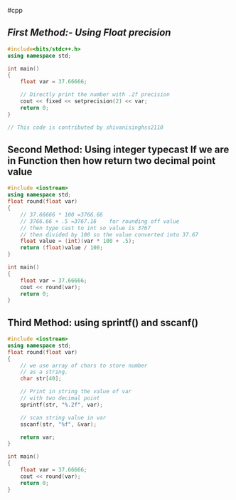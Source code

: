 #cpp 
## ***First Method:- Using Float precision***
```cpp
#include<bits/stdc++.h>
using namespace std;

int main()
{
    float var = 37.66666;

    // Directly print the number with .2f precision
    cout << fixed << setprecision(2) << var; 
    return 0;
}

// This code is contributed by shivanisinghss2110
```
## Second Method: Using integer typecast If we are in Function then how return two decimal point value

```cpp
#include <iostream>
using namespace std;
float round(float var)
{
    // 37.66666 * 100 =3766.66
    // 3766.66 + .5 =3767.16    for rounding off value
    // then type cast to int so value is 3767
    // then divided by 100 so the value converted into 37.67
    float value = (int)(var * 100 + .5);
    return (float)value / 100;
}

int main()
{
    float var = 37.66666;
    cout << round(var);
    return 0;
}
```
## Third Method: using sprintf() and sscanf() 
```cpp
#include <iostream>
using namespace std;
float round(float var)
{
    // we use array of chars to store number
    // as a string.
    char str[40]; 

    // Print in string the value of var 
    // with two decimal point
    sprintf(str, "%.2f", var);

    // scan string value in var 
    sscanf(str, "%f", &var); 

    return var; 
}

int main()
{
    float var = 37.66666;
    cout << round(var);
    return 0;
}
```
